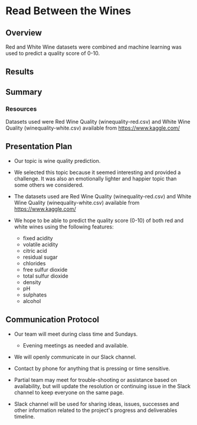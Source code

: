 # Read Between the Wines

## Overview

Red and White Wine datasets were combined and machine learning was used to predict a quality score of 0-10.

## Results

## Summary

### Resources

Datasets used were Red Wine Quality (winequality-red.csv) and White Wine Quality (winequality-white.csv) available from <https://www.kaggle.com/>

## Presentation Plan

- Our topic is wine quality prediction.

- We selected this topic because it seemed interesting and provided a challenge.  It was also an emotionally lighter and happier topic than some others we considered.

- The datasets used are Red Wine Quality (winequality-red.csv) and White Wine Quality (winequality-white.csv) available from <https://www.kaggle.com/>

- We hope to be able to predict the quality score (0-10) of both red and white wines using the following features:
  
  - fixed acidity
  - volatile acidity
  - citric acid
  - residual sugar
  - chlorides
  - free sulfur dioxide
  - total sulfur dioxide
  - density
  - pH
  - sulphates
  - alcohol

## Communication Protocol

- Our team will meet during class time and Sundays.
  - Evening meetings as needed and available.

- We will openly communicate in our Slack channel.

- Contact by phone for anything that is pressing or time sensitive.

- Partial team may meet for trouble-shooting or assistance based on availability, but will update the resolution or continuing issue in the Slack channel to keep everyone on the same page.

- Slack channel will be used for sharing ideas, issues, successes and other information related to the project's progress and deliverables timeline.
